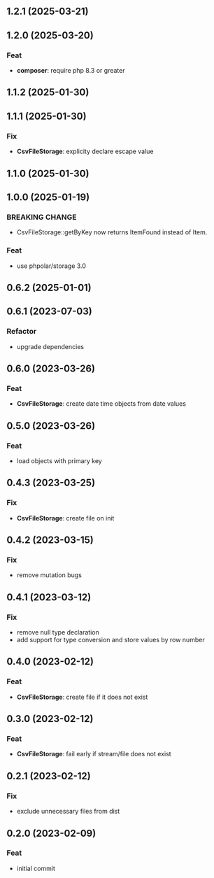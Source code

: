 ## 1.2.1 (2025-03-21)

## 1.2.0 (2025-03-20)

### Feat

- **composer**: require php 8.3 or greater

## 1.1.2 (2025-01-30)

## 1.1.1 (2025-01-30)

### Fix

- **CsvFileStorage**: explicity declare escape value

## 1.1.0 (2025-01-30)

## 1.0.0 (2025-01-19)

### BREAKING CHANGE

- CsvFileStorage::getByKey now returns ItemFound instead of Item.

### Feat

- use phpolar/storage 3.0

## 0.6.2 (2025-01-01)

## 0.6.1 (2023-07-03)

### Refactor

- upgrade dependencies

## 0.6.0 (2023-03-26)

### Feat

- **CsvFileStorage**: create date time objects from date values

## 0.5.0 (2023-03-26)

### Feat

- load objects with primary key

## 0.4.3 (2023-03-25)

### Fix

- **CsvFileStorage**: create file on init

## 0.4.2 (2023-03-15)

### Fix

- remove mutation bugs

## 0.4.1 (2023-03-12)

### Fix

- remove null type declaration
- add support for type conversion and store values by row number

## 0.4.0 (2023-02-12)

### Feat

- **CsvFileStorage**: create file if it does not exist

## 0.3.0 (2023-02-12)

### Feat

- **CsvFileStorage**: fail early if stream/file does not exist

## 0.2.1 (2023-02-12)

### Fix

- exclude unnecessary files from dist

## 0.2.0 (2023-02-09)

### Feat

- initial commit
